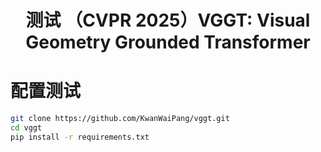 <div align="center">
<h1>测试 （CVPR 2025）VGGT: Visual Geometry Grounded Transformer</h1>
</div>

# 配置测试
```bash
git clone https://github.com/KwanWaiPang/vggt.git
cd vggt
pip install -r requirements.txt
```
